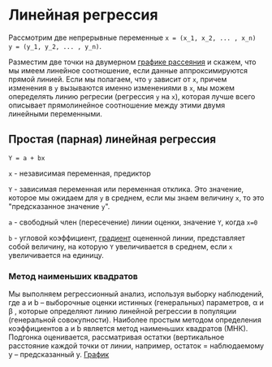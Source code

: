 # Линейная регрессия

Рассмотрим две непрерывные переменные ``` x = (x_1, x_2, ... , x_n)  y = (y_1, y_2, ... , y_n) ```.

Разместим две точки на двумерном [графике рассеяния](https://ru.wikipedia.org/wiki/%D0%94%D0%B8%D0%B0%D0%B3%D1%80%D0%B0%D0%BC%D0%BC%D0%B0_%D1%80%D0%B0%D1%81%D1%81%D0%B5%D1%8F%D0%BD%D0%B8%D1%8F)
 и скажем, что мы имеем линейное соотношение, если данные аппроксимируются прямой линией. Если мы полагаем, что ```y``` зависит от ```x```, причем изменения в ```y``` вызываются именно изменениями в ```x```, мы можем опеределять линию регресии (регрессия ```y``` на ```x```), которая лучше всего описывает прямолинейное соотношение между этими двумя линейными переменными. 
 
 ## Простая (парная) линейная регрессия
 
 ```Y = a + bx```
 
 
 ```x``` - независимая переменная, предиктор
 
 
 ```Y``` - зависимая переменная или переменная отклика. Это значение, которое мы ожидаем для ```y``` в среднем, если мы знаем величину ```x```, то это "предсказанное значение ```y```".
 
 
 ```a``` - свободный член (пересечение) линии оценки, значение ```Y```, когда ```x=0```
 
 
 ```b``` - угловой коэффициент, [градиент](http://matica.org.ua/metodichki-i-knigi-po-matematike/metody-optimizatcii-nekrasova-m-g/5-6-proizvodnaia-po-napravleniiu-gradient-linii-urovnia-funktcii) оцененной линии, представляет собой величину, на которую ```Y``` увеличивается в среднем, если ```x``` увеличивается на единицу.
 
 
 ### Метод наименьших квадратов 

Мы выполняем регрессионный анализ, используя выборку наблюдений, где a и b – выборочные оценки истинных (генеральных) параметров, α и β , которые определяют линию линейной регрессии в популяции (генеральной совокупности).
Наиболее простым методом определения коэффициентов a и b является метод наименьших квадратов (МНК).
Подгонка оценивается, рассматривая остатки (вертикальное расстояние каждой точки от линии, например, остаток = наблюдаемому y – предсказанный y. [График](http://statistica.ru/upload/medialibrary/teoria-lineinoi-regressii/ris2.PNG)
